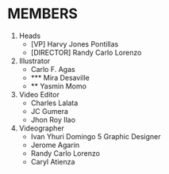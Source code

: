 # MEMBERS
1. Heads
   - [VP] Harvy Jones Pontillas
   - [DIRECTOR] Randy Carlo Lorenzo
2. Illustrator
   - Carlo F. Agas
   - *** Mira Desaville 
   - ** Yasmin Momo
3. Video Editor
   - Charles Lalata
   - JC Gumera
   - Jhon Roy Ilao
4. Videographer
   - Ivan Yhuri Domingo
5 Graphic Designer
   - Jerome Agarin
   - Randy Carlo Lorenzo
   - Caryl Atienza
